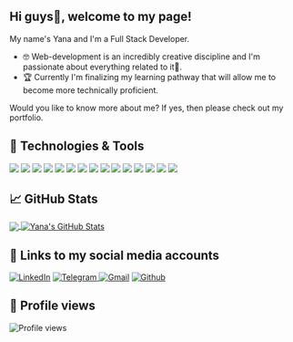 ## Hi guys👋, welcome to my page!
My name's Yana and I'm a Full Stack Developer.

- 🤓 Web-development is an incredibly creative discipline and I'm passionate about everything related to it🌱.
- 🏆 Currently I'm finalizing my learning pathway that will allow me to become more technically proficient.

Would you like to know more about me? If yes, then please check out my portfolio. 

## 🔧 Technologies & Tools
![](https://img.shields.io/badge/Code-HTML5-informational?style=flat&logo=htm&logoColor=white&color=3eaf76)
![](https://img.shields.io/badge/Style-CSS-informational?style=flat&logo=css3&logoColor=white&color=3eaf76)
![](https://img.shields.io/badge/Style-Sass-informational?style=flat&logo=Sass&logoColor=white&color=3eaf76)
![](https://img.shields.io/badge/Tools-Webpack-informational?style=flat&logo=Webpack&logoColor=white&color=3eaf76)
![](https://img.shields.io/badge/Tools-Percel-informational?style=flat&logo=Percel&logoColor=white&color=3eaf76)
![](https://img.shields.io/badge/Code-JavaScript-informational?style=flat&logo=JavaScript&logoColor=white&color=3eaf76)
![](https://img.shields.io/badge/Tools-Handlebars-informational?style=flat&logo=Handlebars&logoColor=white&color=3eaf76)
![](https://img.shields.io/badge/Tools-AJAX-informational?style=flat&logo=AJAX&logoColor=white&color=3eaf76)
![](https://img.shields.io/badge/Code-React-informational?style=flat&logo=react&logoColor=white&color=3eaf76)
![](https://img.shields.io/badge/Code-Redux-informational?style=flat&logo=Redux&logoColor=white&color=3eaf76)
![](https://img.shields.io/badge/Tools-Netlify-informational?style=flat&logo=netlify&logoColor=white&color=3eaf76)
![](https://img.shields.io/badge/Tools-NPM-informational?style=flat&logo=npm&logoColor=white&color=3eaf76)
![](https://img.shields.io/badge/Tools-Jira-informational?style=flat&logo=Jira-Software&logoColor=white&color=3eaf76)
![](https://img.shields.io/badge/Tools-GitBash-informational?style=flat&logo=GitBash&logoColor=white&color=3eaf76)
![](https://img.shields.io/badge/Code-NodeJS-informational?style=flat&logo=nodejs&logoColor=white&color=3eaf76)

## &#x1f4c8; GitHub Stats

<a href="https://github.com/Yana-Filippova/Yana-Filippova">
  <img align="center" src="https://github-readme-stats.vercel.app/api/top-langs/?username=Yana-Filippova&title_color=ffffff&show_icons=true&text_color=c9cacc&icon_color=2bbc8a&bg_color=1d1f21&langs_count=3" />
</a>
<a href="https://github.com/Yana-Filippova/Yana-Filippova">
  <img align="center" src="https://github-readme-stats.vercel.app/api?username=Yana-Filippova&show_icons=true&line_height=27&count_private=true&title_color=ffffff&text_color=c9cacc&icon_color=3eaf76&bg_color=1d1f21" alt="Yana's GitHub Stats" />
</a>

## &#128232; Links to my social media accounts  
<p><a href="https://www.linkedin.com/in/.../" rel="noopener noreferrer" target="_blank"><img alt="LinkedIn" src="https://img.shields.io/badge/linkedin-%230077B5.svg?style=for-the-badge&logo=linkedin&logoColor=white&style=plastic&logo=appveyor""/></a> <a href="https://t.me/IanaFilippova" rel="noopener noreferrer" target="_blank"><img alt="Telegram" src="https://img.shields.io/badge/Telegram-2CA5E0?style=for-the-badge&logo=telegram&logoColor=white&style=plastic&logo=appveyor" /> <a href="mailto:yanafilippova20@gmail.com" rel="noopener noreferrer" target="_blank"><img alt="Gmail" src="https://img.shields.io/badge/Gmail-D14836?style=for-the-badge&logo=gmail&logoColor=white&style=plastic&logo=appveyor"" /></a>  <a href="https://github.com/Yana-Filippova" rel="noopener noreferrer" target="_blank"><img alt="Github" src="https://img.shields.io/badge/GitHub-100000?style=for-the-badge&logo=github&logoColor=white&style=plastic&logo=appveyor"" /></a></p>
  
## &#127937; Profile views
![Profile views](https://komarev.com/ghpvc/?username=Yana-Filippova&color=3eaf76)




